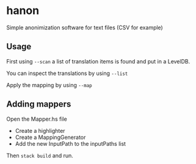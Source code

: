 # hanon

Simple anonimization software for text files (CSV for example)

Usage
------

First using `--scan` a list of translation items is found and put in a LevelDB.

You can inspect the translations by using `--list`

Apply the mapping by using `--map`


Adding mappers
----------

Open the Mapper.hs file 

 - Create a highlighter
 - Create a MappingGenerator
 - Add the new InputPath to the inputPaths list

Then `stack build` and run.



